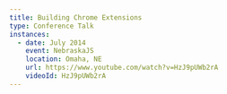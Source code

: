 ```yaml
---
title: Building Chrome Extensions
type: Conference Talk
instances:
  - date: July 2014
    event: NebraskaJS
    location: Omaha, NE
    url: https://www.youtube.com/watch?v=HzJ9pUWb2rA
    videoId: HzJ9pUWb2rA
---
```


